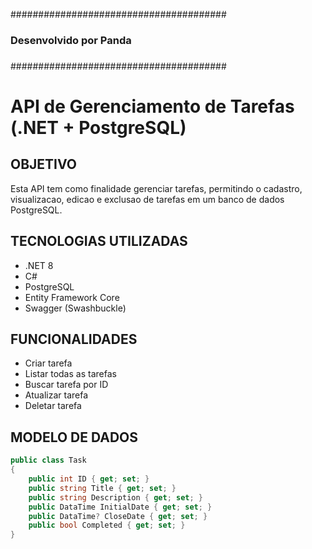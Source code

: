 #######################################
###                                 ###
###     Desenvolvido por Panda      ###
###                                 ###
#######################################



# API de Gerenciamento de Tarefas (.NET + PostgreSQL)

## OBJETIVO

Esta API tem como finalidade gerenciar tarefas, permitindo o cadastro, visualizacao, edicao e exclusao de tarefas em um banco de dados PostgreSQL.

## TECNOLOGIAS UTILIZADAS

- .NET 8
- C#
- PostgreSQL
- Entity Framework Core
- Swagger (Swashbuckle)

## FUNCIONALIDADES

- Criar tarefa
- Listar todas as tarefas
- Buscar tarefa por ID
- Atualizar tarefa
- Deletar tarefa

## MODELO DE DADOS

```csharp
public class Task
{
    public int ID { get; set; }
    public string Title { get; set; }
    public string Description { get; set; }
    public DataTime InitialDate { get; set; }
    public DataTime? CloseDate { get; set; }
    public bool Completed { get; set; }
}
